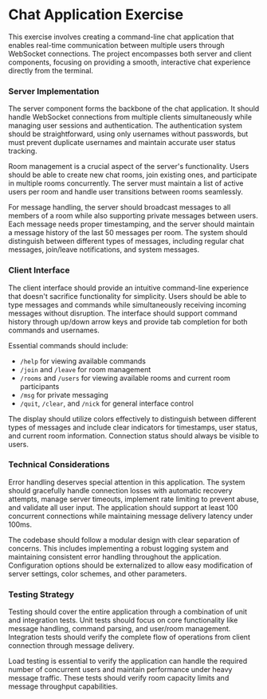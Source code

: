 # Chat Application Exercise

This exercise involves creating a command-line chat application that enables real-time communication between multiple users through WebSocket connections. The project encompasses both server and client components, focusing on providing a smooth, interactive chat experience directly from the terminal.

### Server Implementation

The server component forms the backbone of the chat application. It should handle WebSocket connections from multiple clients simultaneously while managing user sessions and authentication. The authentication system should be straightforward, using only usernames without passwords, but must prevent duplicate usernames and maintain accurate user status tracking.

Room management is a crucial aspect of the server's functionality. Users should be able to create new chat rooms, join existing ones, and participate in multiple rooms concurrently. The server must maintain a list of active users per room and handle user transitions between rooms seamlessly.

For message handling, the server should broadcast messages to all members of a room while also supporting private messages between users. Each message needs proper timestamping, and the server should maintain a message history of the last 50 messages per room. The system should distinguish between different types of messages, including regular chat messages, join/leave notifications, and system messages.

### Client Interface

The client interface should provide an intuitive command-line experience that doesn't sacrifice functionality for simplicity. Users should be able to type messages and commands while simultaneously receiving incoming messages without disruption. The interface should support command history through up/down arrow keys and provide tab completion for both commands and usernames.

Essential commands should include:

* `/help` for viewing available commands
* `/join` and `/leave` for room management
* `/rooms` and `/users` for viewing available rooms and current room participants
* `/msg` for private messaging
* `/quit`, `/clear`, and `/nick` for general interface control

The display should utilize colors effectively to distinguish between different types of messages and include clear indicators for timestamps, user status, and current room information. Connection status should always be visible to users.

### Technical Considerations

Error handling deserves special attention in this application. The system should gracefully handle connection losses with automatic recovery attempts, manage server timeouts, implement rate limiting to prevent abuse, and validate all user input. The application should support at least 100 concurrent connections while maintaining message delivery latency under 100ms.

The codebase should follow a modular design with clear separation of concerns. This includes implementing a robust logging system and maintaining consistent error handling throughout the application. Configuration options should be externalized to allow easy modification of server settings, color schemes, and other parameters.

### Testing Strategy

Testing should cover the entire application through a combination of unit and integration tests. Unit tests should focus on core functionality like message handling, command parsing, and user/room management. Integration tests should verify the complete flow of operations from client connection through message delivery.

Load testing is essential to verify the application can handle the required number of concurrent users and maintain performance under heavy message traffic. These tests should verify room capacity limits and message throughput capabilities.
